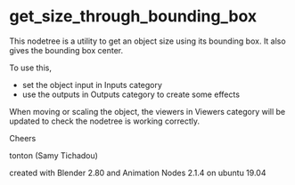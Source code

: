 # get_size_through_bounding_box

This nodetree is a utility to get an object size using its bounding box.
It also gives the bounding box center.

To use this, 
- set the object input in Inputs category
- use the outputs in Outputs category to create some effects

When moving or scaling the object, the viewers in Viewers category will be updated to check the nodetree is working correctly.

Cheers

tonton (Samy Tichadou)

created with Blender 2.80 and Animation Nodes 2.1.4 on ubuntu 19.04
